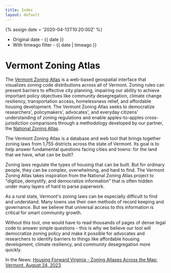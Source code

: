 ```yaml
---
title: Index
layout: default
---
```


{% assign date = '2020-04-13T10:20:00Z' %}

- Original date - {{ date }}
- With timeago filter - {{ date | timeago }}

# Vermont Zoning Atlas

The [Vermont Zoning Atlas](https://www.zoningatlas.org/vermont) is a web-based geospatial interface that visualizes zoning code distributions across all of Vermont. Zoning rules can present barriers to effective city planning, impairing our ability to achieve important policy objectives like community desegregation, climate change resiliency, transportation access, homelessness relief, and affordable housing development. The Vermont Zoning Atlas seeks to democratize researchers', policymakers', advocates', and everyday citizens' understanding of zoning regulations and enable apples-to-apples cross-jurisdiction comparisons through a methodology developed by our partner, the [National Zoning Atlas](https://www.zoningatlas.org/).

The Vermont Zoning Atlas is a database and web tool that brings together zoning laws from 1,755 districts across the state of Vermont. Its goal is to help answer fundamental questions facing cities and towns: for the land that we have, what can be built?

Zoning laws regulate the types of housing that can be built. But for ordinary people, they can be complex, overwhelming, and hard to find. The Vermont Zoning Atlas takes inspiration from the National Zoning Atlas project to "digitize, demystify, and democratize information" that is often hidden under many layers of hard to parse paperwork.

As a rural state, Vermont's zoning laws can be especially difficult to find and understand. Many towns use their own methods of record keeping and governance. But we believe that universal access to this information is critical for smart community growth.

Without this tool, one would have to read thousands of pages of dense legal code to answer simple questions - this is why we believe our tool will democratize zoning policy and make it possible for advocates and researchers to identify barriers to things like affordable housing development, climate resiliency, and community desegregation more quickly.

In the News: 
[Housing Forward Virginia - Zoning Atlases Across the Map: Vermont, August 24, 2023](https://housingforwardva.org/news/fwd-g25-vermont-zoning-atlas/)

<script src="https://embed.github.com/view/geojson/Vermont-Zoning-Atlas/blob/main/ZoningAtlas/raw_data/JOIN_FOLDER/02_joined/Caledonia_Burke_joinednonEditor.geojson"></script>